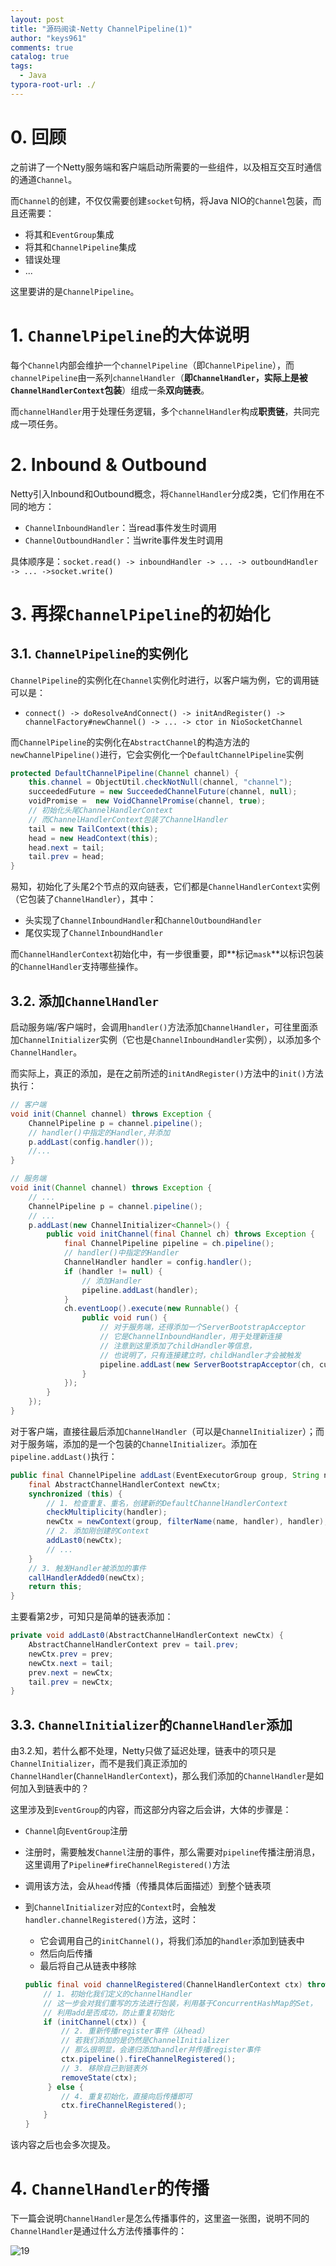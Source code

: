```yaml
---
layout: post
title: "源码阅读-Netty ChannelPipeline(1)"
author: "keys961"
comments: true
catalog: true
tags:
  - Java
typora-root-url: ./
---
```


# 0. 回顾

之前讲了一个Netty服务端和客户端启动所需要的一些组件，以及相互交互时通信的通道`Channel`。

而`Channel`的创建，不仅仅需要创建`socket`句柄，将Java NIO的`Channel`包装，而且还需要：

- 将其和`EventGroup`集成
- 将其和`ChannelPipeline`集成
- 错误处理
- ...

这里要讲的是`ChannelPipeline`。

# 1. `ChannelPipeline`的大体说明

每个`Channel`内部会维护一个`channelPipeline`（即`ChannelPipeline`），而`channelPipeline`由一系列`channelHandler`（**即`ChannelHandler`，实际上是被`ChannelHandlerContext`包装**）组成一条**双向链表**。

而`channelHandler`用于处理任务逻辑，多个`channelHandler`构成**职责链**，共同完成一项任务。

# 2. Inbound & Outbound

Netty引入Inbound和Outbound概念，将`ChannelHandler`分成2类，它们作用在不同的地方：

- `ChannelInboundHandler`：当read事件发生时调用
- `ChannelOutboundHandler`：当write事件发生时调用

具体顺序是：`socket.read() -> inboundHandler -> ... -> outboundHandler -> ... ->socket.write()`

# 3. 再探`ChannelPipeline`的初始化

## 3.1. `ChannelPipeline`的实例化

`ChannelPipeline`的实例化在`Channel`实例化时进行，以客户端为例，它的调用链可以是：

- `connect() -> doResolveAndConnect() -> initAndRegister() -> channelFactory#newChannel() -> ... -> ctor in NioSocketChannel`

而`ChannelPipeline`的实例化在`AbstractChannel`的构造方法的`newChannelPipeline()`进行，它会实例化一个`DefaultChannelPipeline`实例

```java
protected DefaultChannelPipeline(Channel channel) {
    this.channel = ObjectUtil.checkNotNull(channel, "channel");
    succeededFuture = new SucceededChannelFuture(channel, null);
    voidPromise =  new VoidChannelPromise(channel, true);
    // 初始化头尾ChannelHandlerContext
    // 而ChannelHandlerContext包装了ChannelHandler
    tail = new TailContext(this);
    head = new HeadContext(this);
    head.next = tail;
    tail.prev = head;
}
```

易知，初始化了头尾2个节点的双向链表，它们都是`ChannelHandlerContext`实例（它包装了`ChannelHandler`），其中：

- 头实现了`ChannelInboundHandler`和`ChannelOutboundHandler`
- 尾仅实现了`ChannelInboundHandler`

而`ChannelHandlerContext`初始化中，有一步很重要，即**标记`mask`**以标识包装的`ChannelHandler`支持哪些操作。

## 3.2. 添加`ChannelHandler`

启动服务端/客户端时，会调用`handler()`方法添加`ChannelHandler`，可往里面添加`ChannelInitializer`实例（它也是`ChannelInboundHandler`实例），以添加多个`ChannelHandler`。

而实际上，真正的添加，是在之前所述的`initAndRegister()`方法中的`init()`方法执行：

```java
// 客户端
void init(Channel channel) throws Exception {
    ChannelPipeline p = channel.pipeline();
    // handler()中指定的Handler,并添加
    p.addLast(config.handler());
    //...
}

// 服务端
void init(Channel channel) throws Exception {
    // ...
    ChannelPipeline p = channel.pipeline();
    // ...
    p.addLast(new ChannelInitializer<Channel>() {
        public void initChannel(final Channel ch) throws Exception {
            final ChannelPipeline pipeline = ch.pipeline();
            // handler()中指定的Handler
            ChannelHandler handler = config.handler();
            if (handler != null) {
                // 添加Handler
                pipeline.addLast(handler);
            }
            ch.eventLoop().execute(new Runnable() {
                public void run() {
                    // 对于服务端，还得添加一个ServerBootstrapAcceptor
                    // 它是ChannelInboundHandler，用于处理新连接
                    // 注意到这里添加了childHandler等信息，
                    // 也说明了，只有连接建立时，childHandler才会被触发
                    pipeline.addLast(new ServerBootstrapAcceptor(ch, currentChildGroup, currentChildHandler, currentChildOptions, currentChildAttrs));
                }
    		});
        }
    });
}
```

对于客户端，直接往最后添加`ChannelHandler`（可以是`ChannelInitializer`）；而对于服务端，添加的是一个包装的`ChannelInitializer`。添加在`pipeline.addLast()`执行：

```java
public final ChannelPipeline addLast(EventExecutorGroup group, String name, ChannelHandler handler) {
    final AbstractChannelHandlerContext newCtx;
    synchronized (this) {
        // 1. 检查重复、重名，创建新的DefaultChannelHandlerContext
        checkMultiplicity(handler);
        newCtx = newContext(group, filterName(name, handler), handler);
        // 2. 添加刚创建的Context
        addLast0(newCtx);
        // ...
    }
    // 3. 触发Handler被添加的事件
    callHandlerAdded0(newCtx);
    return this;
}
```

主要看第2步，可知只是简单的链表添加：

```java
private void addLast0(AbstractChannelHandlerContext newCtx) {
    AbstractChannelHandlerContext prev = tail.prev;
    newCtx.prev = prev;
    newCtx.next = tail;
    prev.next = newCtx;
    tail.prev = newCtx;
}
```

## 3.3. `ChannelInitializer`的`ChannelHandler`添加

由3.2.知，若什么都不处理，Netty只做了延迟处理，链表中的项只是`ChannelInitializer`，而不是我们真正添加的`ChannelHandler`(`ChannelHandlerContext`)，那么我们添加的`ChannelHandler`是如何加入到链表中的？

这里涉及到`EventGroup`的内容，而这部分内容之后会讲，大体的步骤是：

- `Channel`向`EventGroup`注册

- 注册时，需要触发`Channel`注册的事件，那么需要对`pipeline`传播注册消息，这里调用了`Pipeline#fireChannelRegistered()`方法

- 调用该方法，会从`head`传播（传播具体后面描述）到整个链表项

- 到`ChannelInitializer`对应的`Context`时，会触发`handler.channelRegistered()`方法，这时：

  - 它会调用自己的`initChannel()`，将我们添加的`handler`添加到链表中
  - 然后向后传播
  - 最后将自己从链表中移除

  ```java
  public final void channelRegistered(ChannelHandlerContext ctx) throws Exception {
      // 1. 初始化我们定义的channelHandler
      // 这一步会对我们重写的方法进行包装，利用基于ConcurrentHashMap的Set，
      // 利用add是否成功，防止重复初始化
      if (initChannel(ctx)) {
          // 2. 重新传播register事件（从head）
          // 若我们添加的是仍然是ChannelInitializer
          // 那么很明显，会递归添加handler并传播register事件
          ctx.pipeline().fireChannelRegistered();
          // 3. 移除自己到链表外
          removeState(ctx);
       } else {
          // 4. 重复初始化，直接向后传播即可
          ctx.fireChannelRegistered();
      }
  }
  ```

该内容之后也会多次提及。

# 4. `ChannelHandler`的传播

下一篇会说明`ChannelHandler`是怎么传播事件的，这里盗一张图，说明不同的`ChannelHandler`是通过什么方法传播事件的：

![19](https://www.javadoop.com/blogimages/netty-source/19.png)

